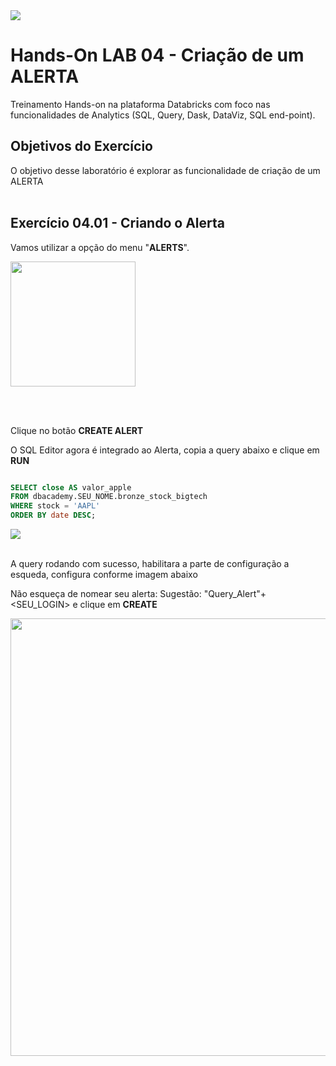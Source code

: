 <img src="https://raw.githubusercontent.com/Databricks-BR/lab_sql/main/images/header_handson_sql.png">

# Hands-On LAB 04 - Criação de um ALERTA

Treinamento Hands-on na plataforma Databricks com foco nas funcionalidades de Analytics (SQL, Query, Dask, DataViz, SQL end-point).


## Objetivos do Exercício

O objetivo desse laboratório é explorar as funcionalidade de criação de um ALERTA
</br></br>

## Exercício 04.01 - Criando o Alerta

Vamos utilizar a opção do menu  "**ALERTS**".

<img src="https://github.com/Gabriel-Rangel/lab_sql/blob/main/images/v2_lab04_1.png?raw=true" style="height: 200px;">

</br></br>

Clique no botão **CREATE ALERT**

O SQL Editor agora é integrado ao Alerta, copia a query abaixo e clique em **RUN**
``` sql

SELECT close AS valor_apple
FROM dbacademy.SEU_NOME.bronze_stock_bigtech
WHERE stock = 'AAPL'
ORDER BY date DESC;

```
<img src="https://github.com/Gabriel-Rangel/lab_sql/blob/main/images/v2_lab04_2.png?raw=true">
</br></br>

A query rodando com sucesso, habilitara a parte de configuração a esqueda, configura conforme imagem abaixo

Não esqueça de nomear seu alerta: Sugestão: "Query_Alert"+ <SEU_LOGIN> e clique em **CREATE**


<img src="https://github.com/Gabriel-Rangel/lab_sql/blob/main/images/v2_lab04_3.png?raw=true" style="height: 700px;">


